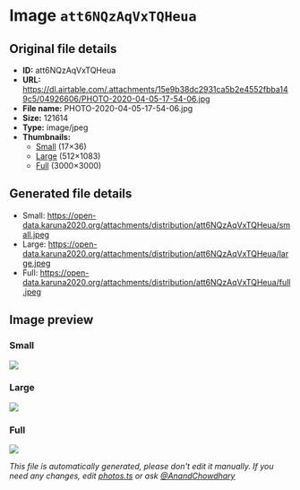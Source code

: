 # Image `att6NQzAqVxTQHeua`

## Original file details

- **ID:** att6NQzAqVxTQHeua
- **URL:** https://dl.airtable.com/.attachments/15e9b38dc2931ca5b2e4552fbba149c5/04926606/PHOTO-2020-04-05-17-54-06.jpg
- **File name:** PHOTO-2020-04-05-17-54-06.jpg
- **Size:** 121614
- **Type:** image/jpeg
- **Thumbnails:**
  - [Small](https://dl.airtable.com/.attachmentThumbnails/be26a75389494859f480ba51eee51d87/678c420d) (17×36)
  - [Large](https://dl.airtable.com/.attachmentThumbnails/d83e2736d90d297a0bdcad216fe5bbfa/e58d7a60) (512×1083)
  - [Full](https://dl.airtable.com/.attachmentThumbnails/e28f5aebb175c4829dace97a55458f1b/5b5bd053) (3000×3000)

## Generated file details

- Small: https://open-data.karuna2020.org/attachments/distribution/att6NQzAqVxTQHeua/small.jpeg
- Large: https://open-data.karuna2020.org/attachments/distribution/att6NQzAqVxTQHeua/large.jpeg
- Full: https://open-data.karuna2020.org/attachments/distribution/att6NQzAqVxTQHeua/full.jpeg

## Image preview

### Small

![](https://open-data.karuna2020.org/attachments/distribution/att6NQzAqVxTQHeua/small.jpeg)

### Large

![](https://open-data.karuna2020.org/attachments/distribution/att6NQzAqVxTQHeua/large.jpeg)

### Full

![](https://open-data.karuna2020.org/attachments/distribution/att6NQzAqVxTQHeua/full.jpeg)

_This file is automatically generated, please don't edit it manually. If you need any changes, edit [photos.ts](/photos.ts) or ask [@AnandChowdhary](https://github.com/AnandChowdhary)_

